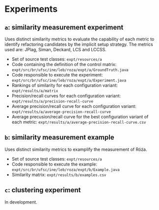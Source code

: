 # Experiments

## `a`: similarity measurement experiment

Uses distinct similarity metrics to evaluate the capability of each metric to identify refactoring candidates by the implicit setup strategy. The metrics used are: JPlag, Siman, Deckard, LCS and LCCSS.

- Set of source test classes: `expt/resources/a`
- Code containing the definition of the control matrix: `expt/src/br/ufsc/ine/leb/roza/expt/a/GroundTruth.java`
- Code responsible to execute the experiment: `expt/src/br/ufsc/ine/leb/roza/expt/a/Experiment.java`
- Rankings of similarity for each configuration variant: `expt/results/a/matrix`
- Precision/recall curves for each configuration variant: `expt/results/a/precision-recall-curve`
- Average precision/recall curve for each configuration variant: `expt/results/a/average-precision-recall-curve`
- Average precusion/recall curve for the best configuration variant of each metric: `expt/results/a/average-precision-recall-curve.csv`

## `b`: similarity measurement example

Uses distinct similarity metrics to examplify the measurement of Róża.

- Set of source test classes: `expt/resources/a`
- Code responsible to execute the example: `expt/src/br/ufsc/ine/leb/roza/expt/b/Example.java`
- Similarity matrix: `expt/results/b/examples.csv`

## `c`: clustering experiment

In development.

